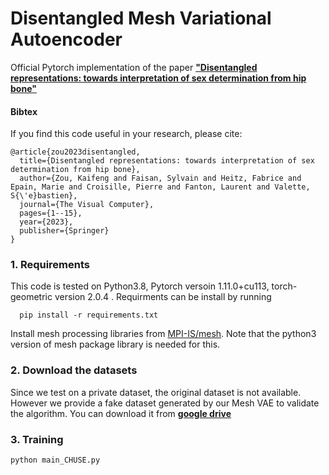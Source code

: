 # Disentangled Mesh Variational Autoencoder

Official Pytorch implementation of the paper [**"Disentangled representations: towards interpretation of sex determination from hip bone"**](https://arxiv.org/pdf/2112.09414.pdf)

#### Bibtex
If you find this code useful in your research, please cite:

```
@article{zou2023disentangled,
  title={Disentangled representations: towards interpretation of sex determination from hip bone},
  author={Zou, Kaifeng and Faisan, Sylvain and Heitz, Fabrice and Epain, Marie and Croisille, Pierre and Fanton, Laurent and Valette, S{\'e}bastien},
  journal={The Visual Computer},
  pages={1--15},
  year={2023},
  publisher={Springer}
}

```

### 1. Requirements
This code is tested on Python3.8, Pytorch versoin 1.11.0+cu113, torch-geometric version 2.0.4 . Requirments can be install by running

      pip install -r requirements.txt
    
Install mesh processing libraries from [MPI-IS/mesh](https://github.com/MPI-IS/mesh). Note that the python3 version of mesh package library is needed for this.

### 2. Download the datasets
Since we test on a private dataset, the original dataset is not available.
However we provide a fake dataset generated by our Mesh VAE to validate the algorithm.
You can download it from [**google drive**](https://drive.google.com/file/d/10lVOGER1l5ezHXPi1VRDAJme7esnLsEc/view?usp=share_link)

### 3. Training
```bash
python main_CHUSE.py
```
